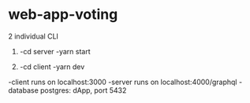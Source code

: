 # web-app-voting

2 individual CLI

1. -cd server
   -yarn start
   
2. -cd client
   -yarn dev
   
-client runs on localhost:3000
-server runs on localhost:4000/graphql
-database postgres: dApp, port 5432
